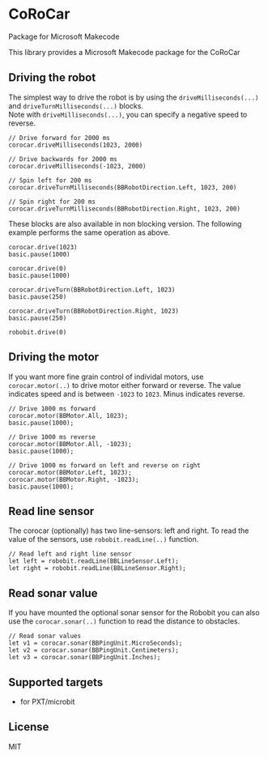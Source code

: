 # CoRoCar
 Package for Microsoft Makecode

This library provides a Microsoft Makecode package for the CoRoCar

## Driving the robot    
The simplest way to drive the robot is by using the `driveMilliseconds(...)` and `driveTurnMilliseconds(...)` blocks.   
Note with `driveMilliseconds(...)`, you can specify a negative speed to reverse.   
```blocks
// Drive forward for 2000 ms
corocar.driveMilliseconds(1023, 2000)

// Drive backwards for 2000 ms
corocar.driveMilliseconds(-1023, 2000)

// Spin left for 200 ms
corocar.driveTurnMilliseconds(BBRobotDirection.Left, 1023, 200)

// Spin right for 200 ms
corocar.driveTurnMilliseconds(BBRobotDirection.Right, 1023, 200)
```   

These blocks are also available in non blocking version. The following example performs the same operation as above.   
```blocks
corocar.drive(1023)
basic.pause(1000)

corocar.drive(0)
basic.pause(1000)

corocar.driveTurn(BBRobotDirection.Left, 1023)
basic.pause(250)

corocar.driveTurn(BBRobotDirection.Right, 1023)
basic.pause(250)

robobit.drive(0)
```

## Driving the motor

If you want more fine grain control of individal motors, use `corocar.motor(..)` to drive motor either forward or reverse. The value
indicates speed and is between `-1023` to `1023`. Minus indicates reverse.

```blocks
// Drive 1000 ms forward
corocar.motor(BBMotor.All, 1023);
basic.pause(1000);

// Drive 1000 ms reverse
corocar.motor(BBMotor.All, -1023);
basic.pause(1000);

// Drive 1000 ms forward on left and reverse on right
corocar.motor(BBMotor.Left, 1023);
corocar.motor(BBMotor.Right, -1023);
basic.pause(1000);
```

## Read line sensor

The corocar (optionally) has two line-sensors: left and right. To read the value of the
sensors, use `robobit.readLine(..)` function.

```blocks
// Read left and right line sensor
let left = robobit.readLine(BBLineSensor.Left);
let right = robobit.readLine(BBLineSensor.Right);
```

## Read sonar value

If you have mounted the optional sonar sensor for the Robobit you can
also use the `corocar.sonar(..)` function to read the distance to obstacles.

```blocks
// Read sonar values
let v1 = corocar.sonar(BBPingUnit.MicroSeconds);
let v2 = corocar.sonar(BBPingUnit.Centimeters);
let v3 = corocar.sonar(BBPingUnit.Inches);
```

## Supported targets

* for PXT/microbit

## License

MIT

